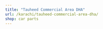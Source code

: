 ```yaml
---
title: "Tauheed Commercial Area DHA"
url: /karachi/tauheed-commercial-area-dha/
shop: car parts
---
```

